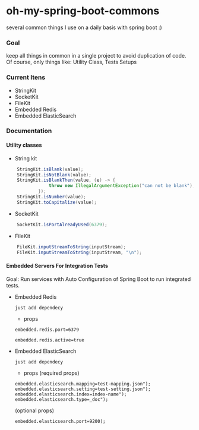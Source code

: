 # oh-my-spring-boot-commons
several common things I use on a daily basis with spring boot :)

### Goal

keep all things in common in a single project to avoid duplication of code.
Of course, only things like: Utility Class, Tests Setups

### Current Itens

* StringKit
* SocketKit
* FileKit
* Embedded Redis
* Embedded ElasticSearch

### Documentation

#### Utility classes

* String kit

```java
    StringKit.isBlank(value);
    StringKit.isNotBlank(value);
    StringKit.isBlankThen(value, (e) -> {
                throw new IllegalArgumentException("can not be blank");
            });
    StringKit.isNumber(value);
    StringKit.toCapitalize(value);
```

* SocketKit

```java
    SocketKit.isPortAlreadyUsed(6379);
```

* FileKit

```java
    FileKit.inputStreamToString(inputStream);
    FileKit.inputStreamToString(inputStream, "\n");
```

#### Embedded Servers For Integration Tests

Goal: Run services with Auto Configuration of Spring Boot to run integrated tests.

* Embedded Redis
    
  `just add dependecy`
  
  * props
  
  `embedded.redis.port=6379`
  
  `embedded.redis.active=true`
  
* Embedded ElasticSearch
    
  `just add dependecy`
  
  * props (required props)
  
  `embedded.elasticsearch.mapping=test-mapping.json");`
  `embedded.elasticsearch.setting=test-setting.json");`
  `embedded.elasticsearch.index=index-name");`
  `embedded.elasticsearch.type=_doc");`
  
  (optional props)
  
  `embedded.elasticsearch.port=9200);`
